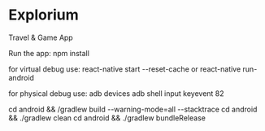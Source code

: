 # Explorium
Travel &amp; Game App

Run the app:
npm install

for virtual debug use:
react-native start --reset-cache
or
react-native run-android

for physical debug use:
adb devices
adb shell input keyevent 82

cd android && /gradlew build --warning-mode=all --stacktrace
cd android && ./gradlew clean
cd android && ./gradlew bundleRelease
